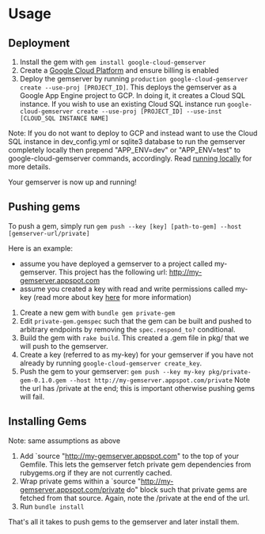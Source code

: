# Usage

## Deployment
1) Install the gem with `gem install google-cloud-gemserver`
2) Create a [Google Cloud Platform](https://console.cloud.google.com) and ensure billing is enabled
3) Deploy the gemserver by running `production google-cloud-gemserver create --use-proj
[PROJECT_ID]`. This deploys the gemserver as a Google App Engine project to GCP.
In doing it, it creates a Cloud SQL instance. If you wish to use an existing
Cloud SQL instance run `google-cloud-gemserver create --use-proj [PROJECT_ID]
--use-inst [CLOUD_SQL INSTANCE NAME]`

Note: If you do not want to deploy to GCP and instead want to use the Cloud SQL
instance in dev_config.yml or sqlite3 database to run the gemserver completely
locally then prepend "APP_ENV=dev" or "APP_ENV=test" to google-cloud-gemserver
commands, accordingly. Read [running locally](running-locally.md) for more
details.

Your gemserver is now up and running!

## Pushing gems

To push a gem, simply run `gem push --key [key] [path-to-gem] --host
[gemserver-url/private]`

Here is an example:

* assume you have deployed a gemserver to a project called my-gemserver. This
  project has the following url: http://my-gemserver.appspot.com
* assume you created a key with read and write permissions called my-key (read
  more about key [here](key.md) for more information)

1) Create a new gem with `bundle gem private-gem`
2) Edit `private-gem.gemspec` such that the gem can be built and pushed to
arbitrary endpoints by removing the `spec.respond_to?` conditional.
3) Build the gem with `rake build`. This created a .gem file in pkg/ that we
will push to the gemserver.
4) Create a key (referred to as my-key) for your gemserver if you have not
already by running `google-cloud-gemserver create_key`.
5) Push the gem to your gemserver: `gem push --key my-key
pkg/private-gem-0.1.0.gem --host http://my-gemserver.appspot.com/private`
Note the url has /private at the end; this is important otherwise pushing gems
will fail.

## Installing Gems

Note: same assumptions as above

1) Add `source "http://my-gemserver.appspot.com" to the top of your Gemfile.
This lets the gemserver fetch private gem dependencies from rubygems.org if they
are not currently cached.
2) Wrap private gems within a `source "http://my-gemserver.appspot.com/private
do" block such that private gems are fetched from that source. Again, note the
/private at the end of the url.
3) Run `bundle install`

That's all it takes to push gems to the gemserver and later install them.
